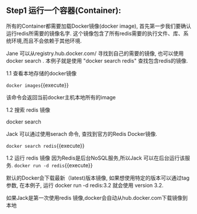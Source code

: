 ## Step1 运行一个容器(Container):

所有的Container都需要加载Docker镜像(docker image), 首先第一步我们要确认运行redis所需要的镜像名字. 这个镜像包含了所有redis需要的执行文件、库、系统环境,而且不会依赖于其他环境.

Jane 可以从registry.hub.docker.com/ 寻找到自己的需要的镜像, 也可以使用docker search <name>. 本例子就是使用 "docker search redis" 查找包含redis的镜像.



1.1 查看本地存储的docker镜像

`docker images`{{execute}}

该命令会返回当前docker主机本地所有的image


1.2 搜索 redis 镜像

docker search <name>

Jack 可以通过使用serach 命令, 查找到官方的Redis Docker镜像. 


`docker search redis`{{execute}}

1.2 运行 redis 镜像
因为Redis是后台NoSQL服务,所以Jack 可以在后台运行该服务.
`docker run -d redis`{{execute}}

默认的Docker会下载最新（latest)版本镜像, 如果想使用特定的版本可以通过tag参数, 在本例子, 运行 docker run -d redis:3.2 就会使用 version 3.2.

如果Jack是第一次使用redis 镜像,docker会自动从hub.docker.com下载镜像到本地



